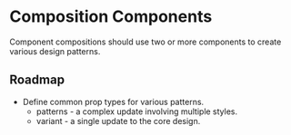 # Composition Components

Component compositions should use two or more components to create various design patterns.

## Roadmap

- Define common prop types for various patterns.
  - patterns - a complex update involving multiple styles.
  - variant - a single update to the core design.
